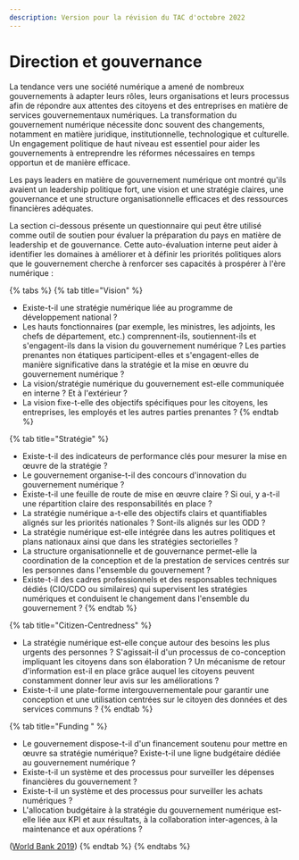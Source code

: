```yaml
---
description: Version pour la révision du TAC d'octobre 2022
---
```


# Direction et gouvernance

La tendance vers une société numérique a amené de nombreux gouvernements à adapter leurs rôles, leurs organisations et leurs processus afin de répondre aux attentes des citoyens et des entreprises en matière de services gouvernementaux numériques. La transformation du gouvernement numérique nécessite donc souvent des changements, notamment en matière juridique, institutionnelle, technologique et culturelle. Un engagement politique de haut niveau est essentiel pour aider les gouvernements à entreprendre les réformes nécessaires en temps opportun et de manière efficace.

Les pays leaders en matière de gouvernement numérique ont montré qu'ils avaient un leadership politique fort, une vision et une stratégie claires, une gouvernance et une structure organisationnelle efficaces et des ressources financières adéquates.

La section ci-dessous présente un questionnaire qui peut être utilisé comme outil de soutien pour évaluer la préparation du pays en matière de leadership et de gouvernance. Cette auto-évaluation interne peut aider à identifier les domaines à améliorer et à définir les priorités politiques alors que le gouvernement cherche à renforcer ses capacités à prospérer à l'ère numérique :

{% tabs %}
{% tab title="Vision" %}
* Existe-t-il une stratégie numérique liée au programme de développement national ?
* Les hauts fonctionnaires (par exemple, les ministres, les adjoints, les chefs de département, etc.) comprennent-ils, soutiennent-ils et s'engagent-ils dans la vision du gouvernement numérique ? Les parties prenantes non étatiques participent-elles et s'engagent-elles de manière significative dans la stratégie et la mise en œuvre du gouvernement numérique ?
* La vision/stratégie numérique du gouvernement est-elle communiquée en interne ? Et à l'extérieur ?
* La vision fixe-t-elle des objectifs spécifiques pour les citoyens, les entreprises, les employés et les autres parties prenantes ?
{% endtab %}

{% tab title="Stratégie" %}
* Existe-t-il des indicateurs de performance clés pour mesurer la mise en œuvre de la stratégie ?
* Le gouvernement organise-t-il des concours d'innovation du gouvernement numérique ?
* Existe-t-il une feuille de route de mise en œuvre claire ? Si oui, y a-t-il une répartition claire des responsabilités en place ?
* La stratégie numérique a-t-elle des objectifs clairs et quantifiables alignés sur les priorités nationales ? Sont-ils alignés sur les ODD ?
* La stratégie numérique est-elle intégrée dans les autres politiques et plans nationaux ainsi que dans les stratégies sectorielles ?
* La structure organisationnelle et de gouvernance permet-elle la coordination de la conception et de la prestation de services centrés sur les personnes dans l'ensemble du gouvernement ?
* Existe-t-il des cadres professionnels et des responsables techniques dédiés (CIO/CDO ou similaires) qui supervisent les stratégies numériques et conduisent le changement dans l'ensemble du gouvernement ?
{% endtab %}

{% tab title="Citizen-Centredness" %}
* La stratégie numérique est-elle conçue autour des besoins les plus urgents des personnes ? S'agissait-il d'un processus de co-conception impliquant les citoyens dans son élaboration ? Un mécanisme de retour d'information est-il en place grâce auquel les citoyens peuvent constamment donner leur avis sur les améliorations ?
* Existe-t-il une plate-forme intergouvernementale pour garantir une conception et une utilisation centrées sur le citoyen des données et des services communs ?
{% endtab %}

{% tab title="Funding " %}
* Le gouvernement dispose-t-il d'un financement soutenu pour mettre en œuvre sa stratégie numérique? Existe-t-il une ligne budgétaire dédiée au gouvernement numérique ?
* Existe-t-il un système et des processus pour surveiller les dépenses financières du gouvernement ?
* Existe-t-il un système et des processus pour surveiller les achats numériques ?
* L'allocation budgétaire à la stratégie du gouvernement numérique est-elle liée aux KPI et aux résultats, à la collaboration inter-agences, à la maintenance et aux opérations ?

([World Bank 2019](https://openknowledge.worldbank.org/handle/10986/32547))&#x20;
{% endtab %}
{% endtabs %}
